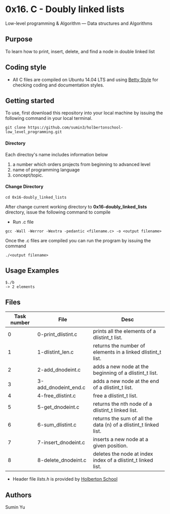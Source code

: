 # 0x16. C - Doubly linked lists
Low-level programming & Algorithm ― Data structures and Algorithms

## Purpose
To learn how to print, insert, delete, and find a node in double linked list

## Coding style
- All C files are compiled on Ubuntu 14.04 LTS and using [Betty Style](https://\github.com/holbertonschool/Betty) for checking coding and documentation styles.

## Getting started
To use, first download  this repository into your local machine by issuing the following command in your local terminal. 
```
git clone https://github.com/sumin3/holbertonschool-low_level_programming.git
```
#### Directory
Each directoy's name includes information below
1. a number which orders projects from beginning to advanced level
2. name of programming language
3. concept/topic.
#### Change Directory
```
cd 0x16-doubly_linked_lists
```
After change current working directory to **0x16-doubly_linked_lists** directory, issue the following command to compile

* Run .c file
```
gcc -Wall -Werror -Wextra -pedantic <filename.c> -o <output filename>
```
Once the .c files are compiled you can run the program by issuing the command
```
./<output filename>
```

## Usage Examples
```
$./b
-> 2 elements
```

## Files
Task number | File | Desc
---|--|---
0  | 0-print_dlistint.c| prints all the elements of a dlistint_t list.
1  | 1-dlistint_len.c  |returns the number of elements in a linked dlistint_t list.
2  | 2-add_dnodeint.c | adds a new node at the beginning of a dlistint_t list.
3  | 3-add_dnodeint_end.c |adds a new node at the end of a dlistint_t list.
4  | 4-free_dlistint.c |free a dlistint_t list.
5  | 5-get_dnodeint.c | returns the nth node of a dlistint_t linked list.
6  | 6-sum_dlistint.c | returns the sum of all the data (n) of a dlistint_t linked list.
7  | 7-insert_dnodeint.c |inserts a new node at a given position.
8  | 8-delete_dnodeint.c |deletes the node at index index of a dlistint_t linked list.
* Header file *lists.h* is provided by [Holberton School](https://www.holbertonschool.com/) 

## Authors
Sumin Yu  